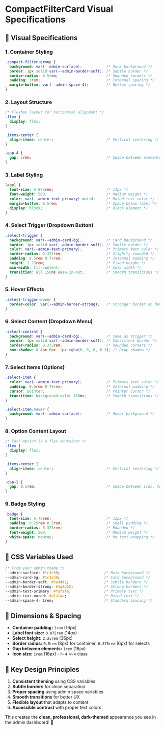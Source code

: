 # CompactFilterCard Visual Specifications

## 🎨 Visual Specifications

### 1. Container Styling
```css
.compact-filter-group {
  background: var(--admin-surface);           /* Dark background */
  border: 1px solid var(--admin-border-soft); /* Subtle border */
  border-radius: 0.5rem;                      /* Rounded corners */
  padding: 1rem;                              /* Internal spacing */
  margin-bottom: var(--admin-space-4);        /* Bottom spacing */
}
```

### 2. Layout Structure
```css
/* Flexbox layout for horizontal alignment */
.flex {
  display: flex;
}

.items-center {
  align-items: center;                        /* Vertical centering */
}

.gap-4 {
  gap: 1rem;                                  /* Space between elements */
}
```

### 3. Label Styling
```css
label {
  font-size: 0.875rem;                        /* 14px */
  font-weight: 500;                           /* Medium weight */
  color: var(--admin-text-primary)-muted;     /* Muted text color */
  margin-bottom: 0.5rem;                      /* Space below label */
  display: block;                             /* Block element */
}
```

### 4. Select Trigger (Dropdown Button)
```css
.select-trigger {
  background: var(--admin-card-bg);           /* Card background */
  border: 1px solid var(--admin-border-soft); /* Subtle border */
  color: var(--admin-text-primary);           /* Primary text color */
  border-radius: 0.375rem;                    /* Slightly rounded */
  padding: 0.5rem 0.75rem;                    /* Internal padding */
  height: 2.25rem;                            /* Fixed height */
  min-width: fit-content;                     /* Auto width */
  transition: all 150ms ease-in-out;          /* Smooth transitions */
}
```

### 5. Hover Effects
```css
.select-trigger:hover {
  border-color: var(--admin-border-strong);   /* Stronger border on hover */
}
```

### 6. Select Content (Dropdown Menu)
```css
.select-content {
  background: var(--admin-card-bg);           /* Same as trigger */
  border: 1px solid var(--admin-border-soft); /* Consistent border */
  border-radius: 0.375rem;                    /* Rounded corners */
  box-shadow: 0 4px 6px -1px rgba(0, 0, 0, 0.1); /* Drop shadow */
}
```

### 7. Select Items (Options)
```css
.select-item {
  color: var(--admin-text-primary);           /* Primary text color */
  padding: 0.5rem 0.75rem;                    /* Internal padding */
  cursor: pointer;                            /* Pointer cursor */
  transition: background-color 150ms;         /* Smooth transitions */
}

.select-item:hover {
  background: var(--admin-surface);           /* Hover background */
}
```

### 8. Option Content Layout
```css
/* Each option is a flex container */
.flex {
  display: flex;
}

.items-center {
  align-items: center;                        /* Vertical centering */
}

.gap-2 {
  gap: 0.5rem;                                /* Space between icon, text, badge */
}
```

### 9. Badge Styling
```css
.badge {
  font-size: 0.75rem;                         /* 12px */
  padding: 0.25rem 0.5rem;                    /* Small padding */
  border-radius: 0.375rem;                    /* Rounded */
  font-weight: 500;                           /* Medium weight */
  white-space: nowrap;                        /* No text wrapping */
}
```

## 🔧 CSS Variables Used

```css
/* From your admin theme */
--admin-surface: #1c1e30;                    /* Main background */
--admin-card-bg: #1c1e30;                    /* Card background */
--admin-border-soft: #3a3d42;                /* Subtle borders */
--admin-border-strong: #4a4d52;              /* Strong borders */
--admin-text-primary: #fafafa;               /* Primary text */
--admin-text-muted: #a1a1aa;                 /* Muted text */
--admin-space-4: 1rem;                       /* Standard spacing */
```

## 📐 Dimensions & Spacing

- **Container padding:** `1rem` (16px)
- **Label font size:** `0.875rem` (14px)
- **Select height:** `2.25rem` (36px)
- **Border radius:** `0.5rem` (8px) for container, `0.375rem` (6px) for selects
- **Gap between elements:** `1rem` (16px)
- **Icon size:** `1rem` (16px) - `h-4 w-4` class

## 🎯 Key Design Principles

1. **Consistent theming** using CSS variables
2. **Subtle borders** for clean separation
3. **Proper spacing** using admin space variables
4. **Smooth transitions** for better UX
5. **Flexible layout** that adapts to content
6. **Accessible contrast** with proper text colors

This creates the **clean, professional, dark-themed** appearance you see in the admin dashboard! 🌙
